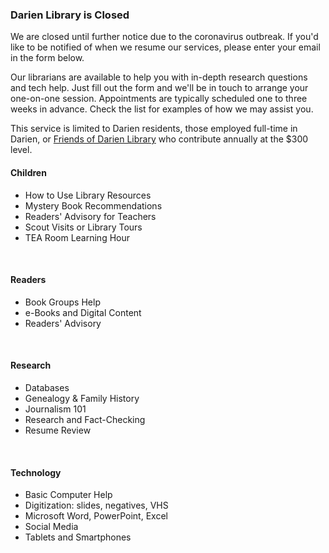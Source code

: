 <div class="row margin-bottom-10">
<div class="col-md-8">

### Darien Library is Closed
We are closed until further notice due to the coronavirus outbreak. If you'd like to be notified of when we resume our services, please enter your email in the form below.

<script type="text/javascript" src="https://form.jotform.com/jsform/200713811350038"></script>

Our librarians are available to help you with in-depth research questions and tech help. Just fill out the form and we'll be in touch to arrange your one-on-one session. Appointments are typically scheduled one to three weeks in advance. Check the list for examples of how we may assist you.

This service is limited to Darien residents, those employed full-time in Darien, or <a href="/friends">Friends of Darien Library</a> who contribute annually at the $300 level.
<br />

</div>
<div class="col-md-4">

#### Children
* How to Use Library Resources
* Mystery Book Recommendations
* Readers' Advisory for Teachers
* Scout Visits or Library Tours
* TEA Room Learning Hour
<br />

#### Readers
* Book Groups Help
* e-Books and Digital Content
* Readers' Advisory
<br />

#### Research
* Databases
* Genealogy & Family History
* Journalism 101
* Research and Fact-Checking
* Resume Review
<br />

#### Technology
* Basic Computer Help
* Digitization: slides, negatives, VHS
* Microsoft Word, PowerPoint, Excel
* Social Media
* Tablets and Smartphones 
<br />

</div>
</div>

</div>
</div>